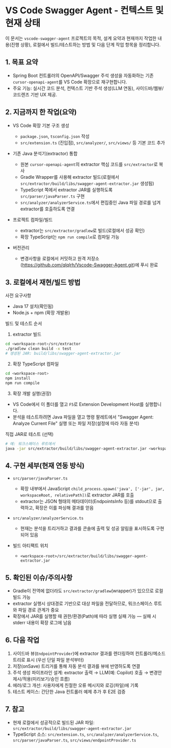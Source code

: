 # VS Code Swagger Agent - 컨텍스트 및 현재 상태

이 문서는 `vscode-swagger-agent` 프로젝트의 목적, 설계 요약과 현재까지 작업한 내용(진행 상황), 로컬에서 빌드/테스트하는 방법 및 다음 단계 작업 항목을 정리합니다.

## 1. 목표 요약

- Spring Boot 컨트롤러의 OpenAPI/Swagger 주석 생성을 자동화하는 기존 `cursor-openapi-agent`를 VS Code 확장으로 재구현합니다.
- 주요 기능: 실시간 코드 분석, 컨텍스트 기반 주석 생성(LLM 연동), 사이드바/웹뷰/코드렌즈 기반 UX 제공.

## 2. 지금까지 한 작업(요약)

- VS Code 확장 기본 구조 생성
   - `package.json`, `tsconfig.json` 작성
   - `src/extension.ts` (진입점), `src/analyzer/`, `src/views/` 등 기본 코드 추가

- 기존 Java 분석기(extractor) 통합
   - 원본 `cursor-openapi-agent`의 extractor 핵심 코드를 `src/extractor`로 복사
   - Gradle Wrapper를 사용해 extractor 빌드(로컬에서 `src/extractor/build/libs/swagger-agent-extractor.jar` 생성됨)
   - TypeScript 쪽에서 extractor JAR를 실행하도록 `src/parser/javaParser.ts` 구현
   - `src/analyzer/analyzerService.ts`에서 편집중인 Java 파일 경로를 넘겨 extractor를 호출하도록 연결

- 프로젝트 컴파일/빌드
   - extractor는 `src/extractor/gradlew`로 빌드(로컬에서 성공 확인)
   - 확장 TypeScript는 `npm run compile`로 컴파일 가능

- 버전관리
   - 변경사항을 로컬에서 커밋하고 원격 저장소(https://github.com/qlqlrh/Vscode-Swagger-Agent.git)에 푸시 완료

## 3. 로컬에서 재현/빌드 방법

사전 요구사항
- Java 17 설치(확인됨)
- Node.js + npm (확장 개발용)

빌드 및 테스트 순서

1) extractor 빌드

```bash
cd <workspace-root>/src/extractor
./gradlew clean build -x test
# 생성된 JAR: build/libs/swagger-agent-extractor.jar
```

2) 확장 TypeScript 컴파일

```bash
cd <workspace-root>
npm install
npm run compile
```

3) 확장 개발 실행(권장)

- VS Code에서 이 폴더를 열고 `F5`로 Extension Development Host를 실행합니다.
- 분석을 테스트하려면 Java 파일을 열고 명령 팔레트에서 "Swagger Agent: Analyze Current File" 실행 또는 파일 저장(설정에 따라 자동 분석)

직접 JAR로 테스트 (선택)

```bash
# 예: 워크스페이스 루트에서
java -jar src/extractor/build/libs/swagger-agent-extractor.jar <workspace-root> src/main/java/your/package/YourController.java
```

## 4. 구현 세부(현재 연동 방식)

- `src/parser/javaParser.ts`
   - 확장 내부에서 JavaScript `child_process.spawn('java', ['-jar', jar, workspaceRoot, relativePath])`로 extractor JAR를 호출
   - extractor는 JSON 형태의 메타데이터(EndpointsInfo 등)를 stdout으로 출력하고, 확장은 이를 파싱해 결과를 얻음

- `src/analyzer/analyzerService.ts`
   - 현재는 분석을 트리거하고 결과를 콘솔에 출력 및 성공 알림을 표시하도록 구현되어 있음

- 빌드 아티팩트 위치
   - `<workspace-root>/src/extractor/build/libs/swagger-agent-extractor.jar`

## 5. 확인된 이슈/주의사항

- Gradle이 전역에 없더라도 `src/extractor/gradlew`(wrapper)가 있으므로 로컬 빌드 가능
- extractor 실행시 상대경로 기반으로 대상 파일을 전달하므로, 워크스페이스 루트와 파일 경로 관계가 중요
- 확장에서 JAR를 실행할 때 권한/환경(Path)에 따라 실행 실패 가능 — 실패 시 stderr 내용이 확장 로그에 남음

## 6. 다음 작업

1. 사이드바 뷰(`EndpointProvider`)에 extractor 결과를 렌더링하여 컨트롤러/메소드 트리로 표시 (우선 단일 파일 분석부터)
2. 저장(onSave) 트리거를 통해 자동 분석 결과를 뷰에 반영하도록 연결
3. 주석 생성 파이프라인 설계: extractor 출력 → LLM(예: Copilot) 호출 → 변경안 제시/적용(미리보기/승인 흐름)
4. 에러/로그 개선: 사용자에게 친절한 오류 메시지와 로깅(파일)에 기록
5. 테스트 케이스: 간단한 Java 컨트롤러 예제 추가 후 E2E 검증

## 7. 참고

- 현재 로컬에서 성공적으로 빌드된 JAR 파일: `src/extractor/build/libs/swagger-agent-extractor.jar`
- TypeScript 소스: `src/extension.ts`, `src/analyzer/analyzerService.ts`, `src/parser/javaParser.ts`, `src/views/endpointProvider.ts`
